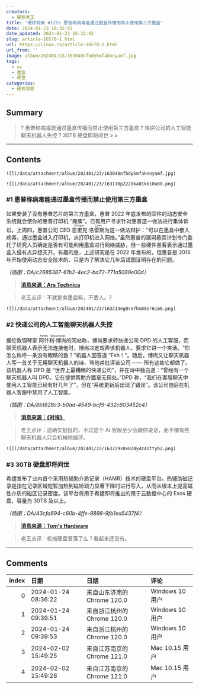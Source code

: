 ```yaml
---
creators:
  - 硬核老王
title: '硬核观察 #1255 惠普称病毒能通过墨盒传播而禁止使用第三方墨盒'
date: 2024-01-23 16:32:42
date_updated: 2024-01-23 16:32:42
slug: article-16578-1.html
url: https://linux.cn/article-16578-1.html
url_from: ''
image: album/202401/23/163048nfbdykmfaknnyamf.jpg
tags:
  - ai
  - 墨盒
  - 硬盘
categories:
  - 硬核观察
---
```


## Summary

> ? 惠普称病毒能通过墨盒传播而禁止使用第三方墨盒 
> ? 快递公司的人工智能聊天机器人失控
> ? 30TB 硬盘即将问世
> » 
> »

***

<!-- more -->

## Contents

`![](/data/attachment/album/202401/23/163048nfbdykmfaknnyamf.jpg)`

`![](/data/attachment/album/202401/23/163110p222dka01kk10u88.png)`

### #1 惠普称病毒能通过墨盒传播而禁止使用第三方墨盒

如果安装了没有惠普芯片的第三方墨盒，惠普 2022 年底发布的固件的动态安全系统就会使你的惠普打印机 “瘫痪”。已有用户寻求针对惠普这一做法进行集体诉讼。上周四，惠普公司 CEO <ruby> 恩里克·洛雷斯 <rt>  Enrique Lores </rt></ruby> 为这一做法辩护：“可以在墨盒中嵌入病毒，通过墨盒进入打印机，从打印机进入网络。”虽然惠普的漏洞悬赏计划专门委托了研究人员确定是否有可能利用墨盒进行网络威胁，但一些硬件黑客表示通过墨盒入侵有点异想天开。有趣的是，上述研究是在 2022 年发布的，但惠普是 2016 年开始使用动态安全技术的，只是为了解决它几年后试图证明存在的问题。

*（插图：DA/c2685387-61b2-4ec2-ba72-771a5089e00d）*

> 
> **[消息来源：Ars Technica](https://arstechnica.com/gadgets/2024/01/hp-ceo-blocking-third-party-ink-from-printers-fights-viruses/)**
> 
> 
> 

> 
> 老王点评：不就是卖墨盒嘛，不丢人。?
> 
> 
> 

`![](/data/attachment/album/202401/23/163213eg8rx7hm88er6im8.png)`

### #2 快递公司的人工智能聊天机器人失控

据伦敦钢琴家 <ruby> 阿什利·博尚 <rt>  Ashley Beauchamp </rt></ruby> 的网站称，博尚要求转快递公司 DPD 的人工客服，而聊天机器人表示无法连接他时，博尚决定戏弄该机器人，要求它讲一个笑话。“你怎么称呼一条没有眼睛的鱼？”机器人回答道 “Fsh！”。随后，博尚又让聊天机器人写一首关于无用聊天机器人的诗、骂他并批评该公司 —— 所有这些它都做了。该机器人称 DPD 是 “世界上最糟糕的快递公司”，并在诗中独白道：“曾经有一个聊天机器人叫 DPD，它在提供帮助方面毫无用处。”DPD 称，“我们在客服聊天中使用人工智能已经有好几年了”，但在“系统更新后出现了错误”。该公司随后在机器人客服中禁用了人工智能。

*（插图：DA/8b1828c3-b0ad-4549-bcf9-432c603452c4）*

> 
> **[消息来源：《时报》](https://time.com/6564726/ai-chatbot-dpd-curses-criticizes-company/)**
> 
> 
> 

> 
> 老王点评：这确实挺扯的，不过这个 AI 客服至少会跟你说话，而不像有些聊天机器人只会机械地循环。
> 
> 
> 

`![](/data/attachment/album/202401/23/163229s0v824y4z4ittyb2.png)`

### #3 30TB 硬盘即将问世

希捷发布了业内首个采用热辅助介质记录（HAMR）技术的硬盘平台。热辅助磁记录是指在记录区域短暂加热到磁矫顽力显著下降时进行写入，从而从根本上提高磁性介质的磁区记录密度。该平台将用于希捷即将推出的用于云数据中心的 Exos 硬盘，容量为 30TB 及以上。

*（插图：DA/43cfa694-c60b-4ffe-9898-9fb1ea5437f4）*

> 
> **[消息来源：Tom's Hardware](https://www.tomshardware.com/pc-components/hdds/seagates-mozaic-3-hamr-platform-targets-30tb-hdds-and-beyond)**
> 
> 
> 

> 
> 老王点评：机械硬盘衰落了么？看起来还没有。
> 
> 
>

***

## Comments

|   index | 日期                | 日期                                        | 评论                                                                                  |
|--------:|:--------------------|:--------------------------------------------|:--------------------------------------------------------------------------------------|
|       0 | 2024-01-24 08:36:22 | 来自山东济南的 Chrome 120.0|Windows 10 用户 | 惠普的官方墨盒60块钱只能打印100多张，第三方墨盒50块块钱可以打印1200张，未免太黑心了。 |
|       1 | 2024-01-24 09:39:51 | 来自浙江杭州的 Chrome 120.0|Windows 10 用户 | 打印的质量呢？去墨时间呢？一点没差的话那真就太黑了                                    |
|       2 | 2024-01-24 09:39:53 | 来自浙江杭州的 Chrome 120.0|Windows 10 用户 | 打印的质量呢？去墨时间呢？一点没差的话那真就太黑了                                    |
|       3 | 2024-02-02 15:49:25 | 来自江苏南京的 Chrome 121.0|Mac 10.15 用户  | 墨水内没有消毒剂，会传播病毒的                                                        |
|       4 | 2024-02-02 15:49:28 | 来自江苏南京的 Chrome 121.0|Mac 10.15 用户  | 墨水内没有消毒剂，会传播病毒的                                                        |
